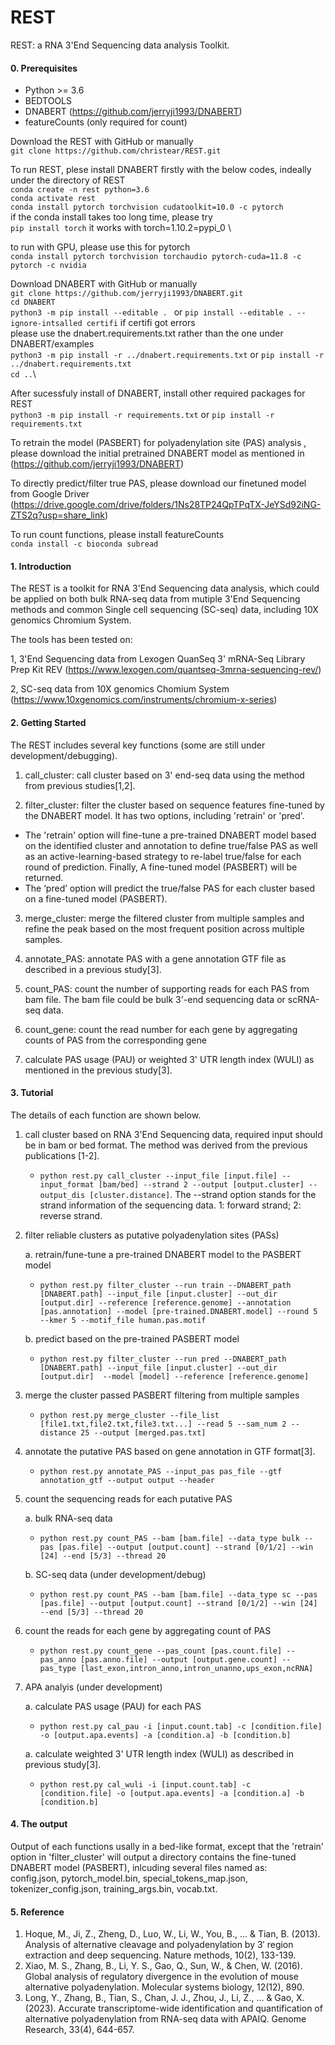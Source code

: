 # REST

REST: a RNA 3'End Sequencing data analysis Toolkit. 

#### 0. Prerequisites

- Python >= 3.6
- BEDTOOLS
- DNABERT (https://github.com/jerryji1993/DNABERT)
- featureCounts (only required for count)

Download the REST with GitHub or manually \
`git clone https://github.com/christear/REST.git`

To run REST, plese install DNABERT firstly with the below codes, indeally under the directory of REST \
`conda create -n rest python=3.6` \
`conda activate rest` \
`conda install pytorch torchvision cudatoolkit=10.0 -c pytorch` \
if the conda install takes too long time, please try \
`pip install torch` it works with torch=1.10.2=pypi_0 \

to run with GPU, please use this for pytorch \
`conda install pytorch torchvision torchaudio pytorch-cuda=11.8 -c pytorch -c nvidia` 

Download DNABERT with GitHub or manually \
`git clone https://github.com/jerryji1993/DNABERT.git` \
`cd DNABERT` \
`python3 -m pip install --editable . ` or `pip install --editable . --ignore-intsalled certifi` if certifi got errors\
please use the dnabert.requirements.txt rather than the one under DNABERT/examples \
`python3 -m pip install -r ../dnabert.requirements.txt` or `pip install -r ../dnabert.requirements.txt` \
`cd ..`\ 

After sucessfuly install of DNABERT, install other required packages for REST \
`python3 -m pip install -r requirements.txt` or `pip install -r requirements.txt`

To retrain the model (PASBERT) for polyadenylation site (PAS) analysis , please download the initial pretrained DNABERT model as mentioned in (https://github.com/jerryji1993/DNABERT)

To directly predict/filter true PAS, please download our finetuned model from Google Driver  (https://drive.google.com/drive/folders/1Ns28TP24QpTPqTX-JeYSd92iNG-ZTS2q?usp=share_link)

To run count functions, please install featureCounts \
`conda install -c bioconda subread`

#### 1. Introduction
The REST is a toolkit for RNA 3'End Sequencing data analysis, which could be applied on both bulk RNA-seq data from mutiple 3'End Sequencing methods and common Single cell sequencing (SC-seq) data, including 10X genomics Chromium System.

The tools has been tested on:

1, 3'End Sequencing data from Lexogen QuanSeq 3' mRNA-Seq Library Prep Kit REV (https://www.lexogen.com/quantseq-3mrna-sequencing-rev/)

2, SC-seq data from 10X genomics Chomium System (https://www.10xgenomics.com/instruments/chromium-x-series)

#### 2. Getting Started
The REST includes several key functions (some are still under development/debugging). 

1. call_cluster: call cluster based on 3' end-seq data using the method from previous studies[1,2]. 

2. filter_cluster: filter the cluster based on sequence features fine-tuned by the DNABERT model. It has two options, including 'retrain' or 'pred'. 
- The 'retrain' option will fine-tune a pre-trained DNABERT model based on the identified cluster and annotation to define true/false PAS as well as an active-learning-based strategy to re-label true/false for each round of prediction. Finally, A fine-tuned model (PASBERT) will be returned. 
- The ‘pred’ option will predict the true/false PAS for each cluster based on a fine-tuned model (PASBERT). 

3. merge_cluster: merge the filtered cluster from multiple samples and refine the peak based on the most frequent position across multiple samples. 

4. annotate_PAS: annotate PAS with a gene annotation GTF file as described in a previous study[3].

5. count_PAS: count the number of supporting reads for each PAS from bam file. The bam file could be bulk 3\'-end sequencing data or scRNA-seq data. 

6. count_gene: count the read number for each gene by aggregating counts of PAS from the corresponding gene 
 
6. calculate PAS usage (PAU) or weighted 3' UTR length index (WULI) as mentioned in the previous study[3].
#### 3. Tutorial
The details of each function are shown below. 

1. call cluster based on RNA 3'End Sequencing data, required input should be in bam or bed format. The method was derived from the previous publications [1-2]. 
	- `python rest.py call_cluster --input_file [input.file] --input_format [bam/bed] --strand 2 --output [output.cluster] --output_dis [cluster.distance]`. The --strand option stands for the strand information of the sequencing data. 1: forward strand; 2: reverse strand.

2. filter reliable clusters as putative polyadenylation sites (PASs)
	
	a. retrain/fune-tune a pre-trained DNABERT model to the PASBERT model 
	- `python rest.py filter_cluster --run train --DNABERT_path [DNABERT.path] --input_file [input.cluster] --out_dir [output.dir] --reference [reference.genome] --annotation [pas.annotation] --model [pre-trained.DNABERT.model] --round 5 --kmer 5 --motif_file human.pas.motif`
	
	b. predict based on the pre-trained PASBERT model  
	- `python rest.py filter_cluster --run pred --DNABERT_path [DNABERT.path] --input_file [input.cluster] --out_dir [output.dir]  --model [model] --reference [reference.genome]`

3. merge the cluster passed PASBERT filtering from multiple samples
	- `python rest.py merge_cluster --file_list [file1.txt,file2.txt,file3.txt...] --read 5 --sam_num 2 --distance 25 --output [merged.pas.txt]`

4. annotate the putative PAS based on gene annotation in GTF format[3]. 
	- `python rest.py annotate_PAS --input_pas pas_file --gtf annotation_gtf --output output --header`
	
5. count the sequencing reads for each putative PAS

	a. bulk RNA-seq data 
	- `python rest.py count_PAS --bam [bam.file] --data_type bulk --pas [pas.file] --output [output.count] --strand [0/1/2] --win [24] --end [5/3] --thread 20`
	
	b. SC-seq data (under development/debug)
	- `python rest.py count_PAS --bam [bam.file] --data_type sc --pas [pas.file] --output [output.count] --strand [0/1/2] --win [24] --end [5/3] --thread 20`

6. count the reads for each gene by aggregating count of PAS
	- `python rest.py count_gene --pas_count [pas.count.file] --pas_anno [pas.anno.file] --output [output.gene.count] --pas_type [last_exon,intron_anno,intron_unanno,ups_exon,ncRNA]`

7. APA analyis (under development)
	
	a. calculate PAS usage (PAU) for each PAS 
	- `python rest.py cal_pau -i [input.count.tab] -c [condition.file] -o [output.apa.events] -a [condition.a] -b [condition.b]`
	
	a. calculate weighted 3' UTR length index (WULI) as described in previous study[3].  
	- `python rest.py cal_wuli -i [input.count.tab] -c [condition.file] -o [output.apa.events] -a [condition.a] -b [condition.b]`

#### 4. The output
Output of each functions usally in a bed-like format, except that the 'retrain' option in 'filter_cluster' will output a directory contains the fine-tuned DNABERT model (PASBERT), inlcuding several files named as:\
config.json, pytorch_model.bin, special_tokens_map.json, tokenizer_config.json, training_args.bin, vocab.txt.  

#### 5. Reference
1. Hoque, M., Ji, Z., Zheng, D., Luo, W., Li, W., You, B., ... & Tian, B. (2013). Analysis of alternative cleavage and polyadenylation by 3′ region extraction and deep sequencing. Nature methods, 10(2), 133-139. 
2. Xiao, M. S., Zhang, B., Li, Y. S., Gao, Q., Sun, W., & Chen, W. (2016). Global analysis of regulatory divergence in the evolution of mouse alternative polyadenylation. Molecular systems biology, 12(12), 890. 
3. Long, Y., Zhang, B., Tian, S., Chan, J. J., Zhou, J., Li, Z., ... & Gao, X. (2023). Accurate transcriptome-wide identification and quantification of alternative polyadenylation from RNA-seq data with APAIQ. Genome Research, 33(4), 644-657.




